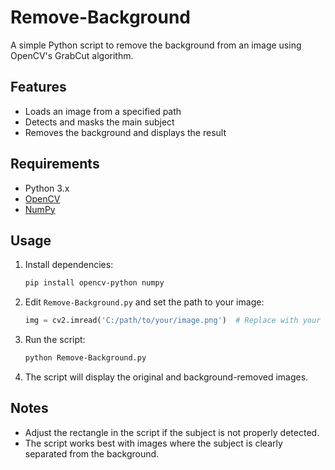 # Remove-Background

A simple Python script to remove the background from an image using OpenCV's GrabCut algorithm.

## Features

- Loads an image from a specified path
- Detects and masks the main subject
- Removes the background and displays the result

## Requirements

- Python 3.x
- [OpenCV](https://pypi.org/project/opencv-python/)
- [NumPy](https://pypi.org/project/numpy/)

## Usage

1. Install dependencies:
    ```bash
    pip install opencv-python numpy
    ```

2. Edit `Remove-Background.py` and set the path to your image:
    ```python
    img = cv2.imread('C:/path/to/your/image.png')  # Replace with your image path
    ```

3. Run the script:
    ```bash
    python Remove-Background.py
    ```

4. The script will display the original and background-removed images.

## Notes

- Adjust the rectangle in the script if the subject is not properly detected.
- The script works best with images where the subject is clearly separated from the background.


